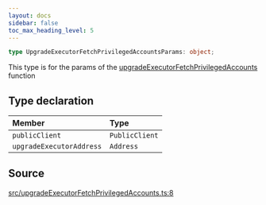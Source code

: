 ```yaml
---
layout: docs
sidebar: false
toc_max_heading_level: 5
---
```


```ts
type UpgradeExecutorFetchPrivilegedAccountsParams: object;
```

This type is for the params of the [upgradeExecutorFetchPrivilegedAccounts](../functions/upgradeExecutorFetchPrivilegedAccounts.md) function

## Type declaration

| Member | Type |
| :------ | :------ |
| `publicClient` | `PublicClient` |
| `upgradeExecutorAddress` | `Address` |

## Source

[src/upgradeExecutorFetchPrivilegedAccounts.ts:8](https://github.com/OffchainLabs/arbitrum-orbit-sdk/blob/cfcbd32d6879cf7817a33b24f062a0fd879ea257/src/upgradeExecutorFetchPrivilegedAccounts.ts#L8)
